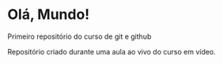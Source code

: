 # Olá, Mundo!
 Primeiro repositório do curso de git e github

 Repositório criado durante uma aula ao vivo do curso em vídeo.
